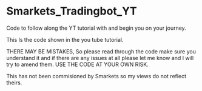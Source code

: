 # Smarkets_Tradingbot_YT
Code to follow along the YT tutorial with and begin you on your journey.

This Is the code shown in the you tube tutorial.

THERE MAY BE MISTAKES, So please read through the code make sure you understand it and if there are any issues at all please let me know and I will try to amend them.
USE THE CODE AT YOUR OWN RISK.

This has not been commisioned by Smarkets so my views do not reflect theirs.

